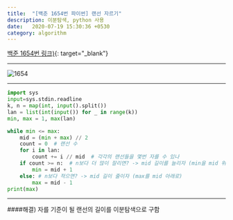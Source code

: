 ```yaml
---
title:  "[백준 1654번 파이썬] 랜선 자르기"
description: 이분탐색, python 사용
date:   2020-07-19 15:30:36 +0530
category: algorithm
---
```


[백준 1654번 링크)](https://www.acmicpc.net/problem/1654){: target="_blank"}  
***  
![1654](https://user-images.githubusercontent.com/26339800/87868824-00641f00-c9d5-11ea-82d4-0fefeb2c3cc7.JPG)


***  
```python    
import sys
input=sys.stdin.readline
k, n = map(int, input().split())
lan = list(int(input()) for _ in range(k))
min, max = 1, max(lan)  

while min <= max:  
    mid = (min + max) // 2  
    count = 0  # 랜선 수
    for i in lan:
        count += i // mid  # 각각의 랜선들을 몇번 자를 수 있나
    if count >= n:  # n보다 더 많이 잘리면? -> mid 길이를 늘리자 (min을 mid 위로)
        min = mid + 1
    else: # n보다 적으면? -> mid 길이 줄이자 (max를 mid 아래로)
        max = mid - 1
print(max)  
```  
***  

####해결)
자를 기준이 될 랜선의 길이를 이분탐색으로 구함

